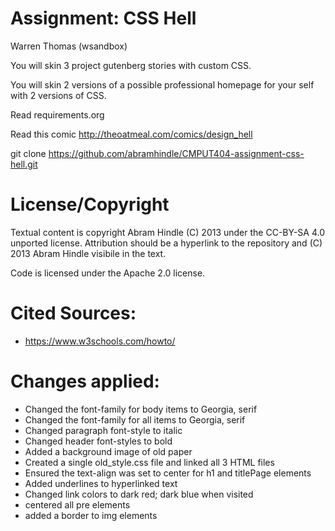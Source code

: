 Assignment: CSS Hell
====================

Warren Thomas (wsandbox)

You will skin 3 project gutenberg stories with custom CSS.

You will skin 2 versions of a possible professional homepage for your
self with 2 versions of CSS.

Read requirements.org

Read this comic http://theoatmeal.com/comics/design_hell

git clone https://github.com/abramhindle/CMPUT404-assignment-css-hell.git

License/Copyright
=================

Textual content is copyright Abram Hindle (C) 2013 under the CC-BY-SA
4.0 unported license. Attribution should be a hyperlink to the
repository and (C) 2013 Abram Hindle visibile in the text.

Code is licensed under the Apache 2.0 license.

Cited Sources:
=================
- https://www.w3schools.com/howto/

Changes applied:
=================
- Changed the font-family for body items to Georgia, serif
- Changed the font-family for all items to Georgia, serif
- Changed paragraph font-style to italic
- Changed header font-styles to bold
- Added a background image of old paper
- Created a single old_style.css file and linked all 3 HTML files
- Ensured the text-align was set to center for h1 and titlePage elements
- Added underlines to hyperlinked text
- Changed link colors to dark red; dark blue when visited
- centered all pre elements 
- added a border to img elements